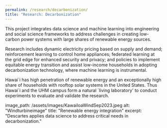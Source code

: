```yaml
---
permalink: /research/decarbonization/
title: "Research: Decarbonization"
---
```


This project integrates data science and machine learning into engineering and social science frameworks to address challenges in creating low-carbon power systems with large shares of renewable energy sources.  

Research includes dynamic electricity pricing based on supply and demand; reinforcement learning to control home appliances; federated learning at the grid edge for enhanced security and privacy; and policies to implement equitable energy transition and assist low-income households in adopting decarbonization technology, where machine learning is instrumental. 

Hawai\`i has high penetration of renewable energy and an exceptionally high share of households with rooftop solar systems in the United States. Thus Hawai\`i  and the UHM campus form a natural `living laboratory' to conduct experiments to evaluate and validate the research.  

image_path: /assets/images/KawailoaWindSep2023.jpeg
    alt: "Windturbineimage"
    title: "Renewable energy integration"
    excerpt: "Descartes applies data science to address critical needs in decarbonization."
